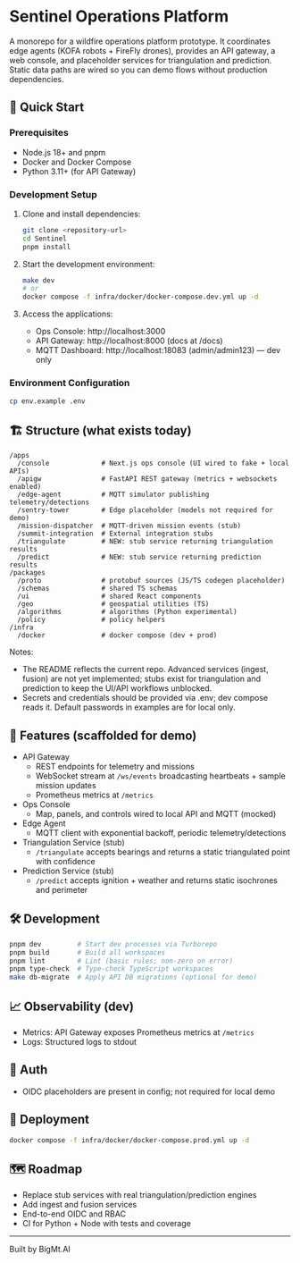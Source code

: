 # Sentinel Operations Platform

A monorepo for a wildfire operations platform prototype. It coordinates edge agents (KOFA robots + FireFly drones), provides an API gateway, a web console, and placeholder services for triangulation and prediction. Static data paths are wired so you can demo flows without production dependencies.

## 🚀 Quick Start

### Prerequisites

- Node.js 18+ and pnpm
- Docker and Docker Compose
- Python 3.11+ (for API Gateway)

### Development Setup

1. Clone and install dependencies:
   ```bash
   git clone <repository-url>
   cd Sentinel
   pnpm install
   ```

2. Start the development environment:
   ```bash
   make dev
   # or
   docker compose -f infra/docker/docker-compose.dev.yml up -d
   ```

3. Access the applications:
   - Ops Console: http://localhost:3000
   - API Gateway: http://localhost:8000 (docs at /docs)
   - MQTT Dashboard: http://localhost:18083 (admin/admin123) — dev only

### Environment Configuration

```bash
cp env.example .env
```

## 🏗️ Structure (what exists today)

```
/apps
  /console             # Next.js ops console (UI wired to fake + local APIs)
  /apigw               # FastAPI REST gateway (metrics + websockets enabled)
  /edge-agent          # MQTT simulator publishing telemetry/detections
  /sentry-tower        # Edge placeholder (models not required for demo)
  /mission-dispatcher  # MQTT-driven mission events (stub)
  /summit-integration  # External integration stubs
  /triangulate         # NEW: stub service returning triangulation results
  /predict             # NEW: stub service returning prediction results
/packages
  /proto               # protobuf sources (JS/TS codegen placeholder)
  /schemas             # shared TS schemas
  /ui                  # shared React components
  /geo                 # geospatial utilities (TS)
  /algorithms          # algorithms (Python experimental)
  /policy              # policy helpers
/infra
  /docker              # docker compose (dev + prod)
```

Notes:
- The README reflects the current repo. Advanced services (ingest, fusion) are not yet implemented; stubs exist for triangulation and prediction to keep the UI/API workflows unblocked.
- Secrets and credentials should be provided via .env; dev compose reads it. Default passwords in examples are for local only.

## 🎯 Features (scaffolded for demo)

- API Gateway
  - REST endpoints for telemetry and missions
  - WebSocket stream at `/ws/events` broadcasting heartbeats + sample mission updates
  - Prometheus metrics at `/metrics`
- Ops Console
  - Map, panels, and controls wired to local API and MQTT (mocked)
- Edge Agent
  - MQTT client with exponential backoff, periodic telemetry/detections
- Triangulation Service (stub)
  - `/triangulate` accepts bearings and returns a static triangulated point with confidence
- Prediction Service (stub)
  - `/predict` accepts ignition + weather and returns static isochrones and perimeter

## 🛠️ Development

```bash
pnpm dev         # Start dev processes via Turborepo
pnpm build       # Build all workspaces
pnpm lint        # Lint (basic rules; non-zero on error)
pnpm type-check  # Type-check TypeScript workspaces
make db-migrate  # Apply API DB migrations (optional for demo)
```

## 📈 Observability (dev)

- Metrics: API Gateway exposes Prometheus metrics at `/metrics`
- Logs: Structured logs to stdout

## 🔐 Auth

- OIDC placeholders are present in config; not required for local demo

## 🚢 Deployment

```bash
docker compose -f infra/docker/docker-compose.prod.yml up -d
```

## 🗺️ Roadmap

- Replace stub services with real triangulation/prediction engines
- Add ingest and fusion services
- End-to-end OIDC and RBAC
- CI for Python + Node with tests and coverage

---

Built by BigMt.AI
